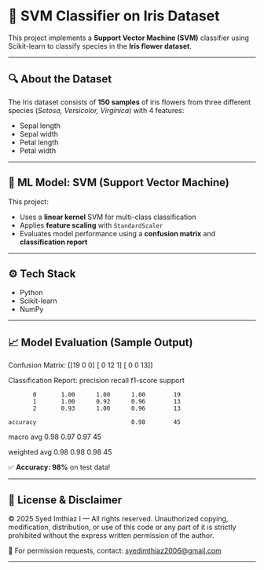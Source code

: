 # 🌸 SVM Classifier on Iris Dataset

This project implements a **Support Vector Machine (SVM)** classifier using Scikit-learn to classify species in the **Iris flower dataset**.

---

## 🔍 About the Dataset

The Iris dataset consists of **150 samples** of iris flowers from three different species (*Setosa, Versicolor, Virginica*) with 4 features:
- Sepal length
- Sepal width
- Petal length
- Petal width

---

## 🧠 ML Model: SVM (Support Vector Machine)

This project:
- Uses a **linear kernel** SVM for multi-class classification
- Applies **feature scaling** with `StandardScaler`
- Evaluates model performance using a **confusion matrix** and **classification report**

---

## ⚙️ Tech Stack
- Python
- Scikit-learn
- NumPy

---

## 📈 Model Evaluation (Sample Output)

Confusion Matrix:
[[19  0  0]
 [ 0 12  1]
 [ 0  0 13]]

Classification Report:
              precision    recall  f1-score   support

           0       1.00      1.00      1.00        19
           1       1.00      0.92      0.96        13
           2       0.93      1.00      0.96        13

    accuracy                           0.98        45
   macro avg                 0.98             0.97            0.97              45
   
weighted avg                 0.98             0.98            0.98              45

✅ **Accuracy: 98%** on test data!

---

## 🚫 License & Disclaimer

© 2025 Syed Imthiaz I — All rights reserved.
Unauthorized copying, modification, distribution, or use of this code or any part of it is strictly prohibited without the express written permission of the author.

📩 For permission requests, contact: syedimthiaz2006@gmail.com

---
